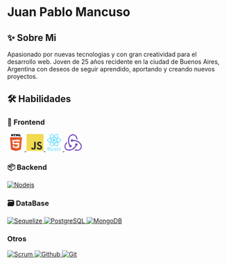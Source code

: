 #  Juan Pablo Mancuso


## ✨ Sobre Mi

Apasionado por nuevas tecnologias y con gran creatividad para el desarrollo web. Joven de 25 años recidente en la ciudad de Buenos Aires, Argentina con deseos de seguir aprendido, aportando y creando nuevos proyectos.

## 🛠 Habilidades

### 🎨 Frontend
<a href="https://www.w3.org/html/" target="_blank" rel="noreferrer"> <img src="https://raw.githubusercontent.com/devicons/devicon/master/icons/html5/html5-original-wordmark.svg" alt="html5" width="40" height="40"/> </a>
<a href="https://developer.mozilla.org/en-US/docs/Web/JavaScript" target="_blank" rel="noreferrer"> <img src="https://raw.githubusercontent.com/devicons/devicon/master/icons/javascript/javascript-original.svg" alt="javascript" width="40" height="40"/> </a>
<a href="https://reactjs.org/" target="_blank" rel="noreferrer"> <img src="https://raw.githubusercontent.com/devicons/devicon/master/icons/react/react-original-wordmark.svg" alt="react" width="40" height="40"/> </a>
<a href="https://redux.js.org" target="_blank" rel="noreferrer"> <img src="https://raw.githubusercontent.com/devicons/devicon/master/icons/redux/redux-original.svg" alt="redux" width="40" height="40"/> </a>
### 📦 Backend 
<a href="https://nodejs.org/en/" target="_blank" rel="noreferrer"> <img src="https://nodejs.org/static/images/logo.svg" alt="Nodejs" width="40" height="40"/> </a>


### 🗃 DataBase
<a href="https://sequelize.org/" target="_blank" rel="noreferrer"> <img src="https://www.vectorlogo.zone/logos/sequelizejs/sequelizejs-icon.svg" alt="Sequelize" width="40" height="40"/> </a>
<a href="https://www.postgresql.org/" target="_blank" rel="noreferrer"> <img src="https://www.vectorlogo.zone/logos/postgresql/postgresql-icon.svg" alt="PostgreSQL" width="40" height="40"/> </a>
<a href="https://www.mongodb.com/" target="_blank" rel="noreferrer"> <img src="https://cdn.worldvectorlogo.com/logos/mongodb-icon-1.svg" alt="MongoDB" width="40" height="40"/> </a>

### Otros
<a href="https://www.scrum.org/" target="_blank" rel="noreferrer"> <img src="https://cdn.worldvectorlogo.com/logos/scrumorg-1.svg" alt="Scrum" width="40" height="40"/> </a>
<a href="https://github.com/" target="_blank" rel="noreferrer"> <img src="https://cdn.worldvectorlogo.com/logos/github-icon-1.svg" alt="Github" width="40" height="40"/> </a>
<a href="https://git-scm.com/" target="_blank" rel="noreferrer"> <img src="https://cdn.worldvectorlogo.com/logos/git.svg" alt="Git" width="40" height="40"/> </a>
